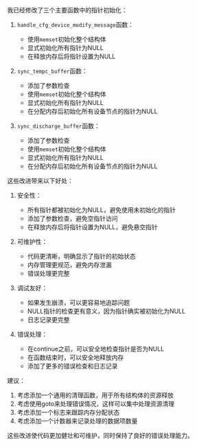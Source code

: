 

我已经修改了三个主要函数中的指针初始化：

1. `handle_cfg_device_modify_message`函数：
   - 使用`memset`初始化整个结构体
   - 显式初始化所有指针为NULL
   - 在释放内存后将指针设置为NULL

2. `sync_tempc_buffer`函数：
   - 添加了参数检查
   - 使用`memset`初始化整个结构体
   - 显式初始化所有指针为NULL
   - 在分配内存后初始化所有设备节点的指针为NULL

3. `sync_discharge_buffer`函数：
   - 添加了参数检查
   - 使用`memset`初始化整个结构体
   - 显式初始化所有指针为NULL
   - 在分配内存后初始化所有设备节点的指针为NULL

这些改进带来以下好处：

1. 安全性：
   - 所有指针都被初始化为NULL，避免使用未初始化的指针
   - 添加了参数检查，避免空指针访问
   - 在释放内存后将指针设置为NULL，避免悬空指针

2. 可维护性：
   - 代码更清晰，明确显示了指针的初始状态
   - 内存管理更规范，避免内存泄漏
   - 错误处理更完整

3. 调试友好：
   - 如果发生崩溃，可以更容易地追踪问题
   - NULL指针的检查更有意义，因为指针确实被初始化为NULL
   - 日志记录更完整

4. 错误处理：
   - 在continue之前，可以安全地检查指针是否为NULL
   - 在函数结束时，可以安全地释放内存
   - 添加了更多的错误检查和日志记录

建议：
1. 考虑添加一个通用的清理函数，用于所有结构体的资源释放
2. 考虑使用goto来处理错误情况，这样可以集中处理资源清理
3. 考虑添加一个标志来跟踪内存分配状态
4. 考虑添加一个计数器来记录处理的数据项数量

这些改进使代码更加健壮和可维护，同时保持了良好的错误处理能力。
